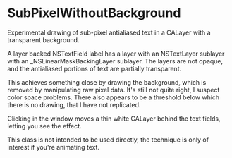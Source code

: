 SubPixelWithoutBackground
=========================

Experimental drawing of sub-pixel antialiased text in a CALayer with a transparent background.

A layer backed NSTextField label has a layer with an NSTextLayer sublayer with an _NSLinearMaskBackingLayer sublayer. The layers are not opaque, and the antialiased portions of text are partially transparent.

This achieves something close by drawing the background, which is removed by manipulating raw pixel data. It's still not quite right, I suspect color space problems. There also appears to be a threshold below which there is no drawing, that I have not replicated.

Clicking in the window moves a thin white CALayer behind the text fields, letting you see the effect.

This class is not intended to be used directly, the technique is only of interest if you're animating text.
